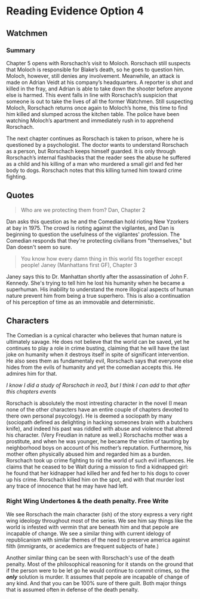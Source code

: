 # Reading Evidence Option 4
## Watchmen


### Summary

Chapter 5 opens with Rorschach’s visit to Moloch. Rorschach still suspects that Moloch is responsible for Blake’s death, so he goes to question him. Moloch, however, still denies any involvement. Meanwhile, an attack is made on Adrian Veidt at his company’s headquarters. A reporter is shot and killed in the fray, and Adrian is able to take down the shooter before anyone else is harmed. This event falls in line with Rorschach’s suspicion that someone is out to take the lives of all the former Watchmen. Still suspecting Moloch, Rorschach returns once again to Moloch’s home, this time to find him killed and slumped across the kitchen table. The police have been watching Moloch’s apartment and immediately rush in to apprehend Rorschach.

The next chapter continues as Rorschach is taken to prison, where he is questioned by a psychologist. The doctor wants to understand Rorschach as a person, but Rorschach keeps himself guarded. It is only through Rorschach’s internal flashbacks that the reader sees the abuse he suffered as a child and his killing of a man who murdered a small girl and fed her body to dogs. Rorschach notes that this killing turned him toward crime fighting.
## Quotes
>Who are we protecting them from?
Dan, Chapter 2

Dan asks this question as he and the Comedian hold rioting New Yzorkers at bay in 1975. The crowd is rioting against the vigilantes, and Dan is beginning to question the usefulness of the vigilantes' profession. The Comedian responds that they're protecting civilians from "themselves," but Dan doesn't seem so sure.



> You know how every damn thing in this world fits together except people!
Janey (Manhattans first GF), Chapter 3

Janey says this to Dr. Manhattan shortly after the assassination of John F. Kennedy. She's trying to tell him he lost his humanity when he became a superhuman. His inability to understand the more illogical aspects of human nature prevent him from being a true superhero. This is also a continuation of his perception of time as an immovable and deterministic.



## Characters

The Comedian is a cynical character who believes that human nature is ultimately savage. He does not believe that the world can be saved, yet he continues to play a role in crime busting, claiming that he will have the last joke on humanity when it destroys itself in spite of significant intervention. He also sees them as fundamentaly evil, Rorschach says that everyone else hides from the evils of humanity and yet the comedian accepts this. He admires him for that.

*I know I did a study of Rorschach in reo3, but I think I can add to that after this chapters events*

Rorschach is absolutely the most intresting character in the novel (I mean none of the other characters have an entire couple of chapters devoted to there own personal psycology). He is deemed a sociopath by many (sociopath defined as delighting in hacking someones brain with a butchers knife), and indeed his past was riddled with abuse and violence that altered his character. (Very Freudian in nature as well.) Rorschachs mother was a prostitute, and when he was younger, he became the victim of taunting by neighborhood boys on account of his mother’s reputation. Furthermore, his mother often physically abused him and regarded him as a burden. Rorschach took up crime fighting to rid the world of such evil influences. He claims that he ceased to be Walt during a mission to find a kidnapped girl: he found that her kidnapper had killed her and fed her to his dogs to cover up his crime. Rorschach killed him on the spot, and with that murder lost any trace of innocence that he may have had left.

### Right Wing Undertones & the death penalty. Free Write

We see Rorschach the main character (ish) of the story express a very right wing ideology throughout most of the series. We see him say things like the world is infested with vermin that are beneath him and that pepole are incapable of change. We see a similar thing with current idelogy of republicanism with similar themes of the need to preserve america against filth (immigrants, or acedemics are frequent subjects of hate.)

Another similar thing can be seen with Rorschach's use of the death penalty. Most of the philosophical reasoning for it stands on the ground that if the person were to be let go he would continue to commit crimes, so the ***only*** solution is murder. It assumes that pepole are incapable of change of any kind. And that you can be 100% sure of there guilt. Both major things that is assumed often in defense of the death penalty.

